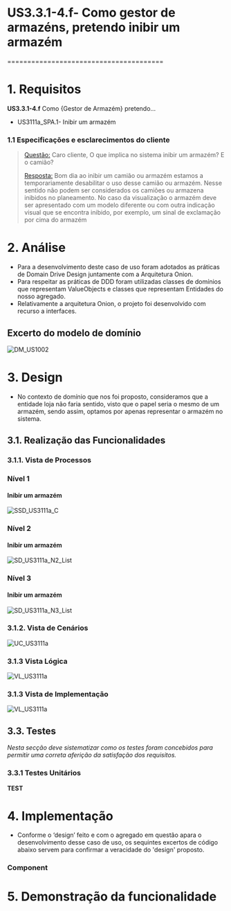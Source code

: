 # US3.3.1-4.f- Como gestor de armazéns, pretendo inibir um armazém
=======================================

# 1. Requisitos

**US3.3.1-4.f** Como {Gestor de Armazém} pretendo...

- US3111a_SPA.1- Inibir um armazém

### 1.1 Especificações e esclarecimentos do cliente

> [Questão:](https://moodle.isep.ipp.pt/mod/forum/discuss.php?d=19869)
>Caro cliente,
>O que implica no sistema inibir um armazém? E o camião?
> 
> [Resposta:](https://moodle.isep.ipp.pt/mod/forum/discuss.php?d=19869)
> Bom dia
>ao inibir um camião ou armazém estamos a temporariamente desabilitar o uso desse camião ou armazém. Nesse sentido não podem ser considerados os camiões ou armazena inibidos no planeamento.
>No caso da visualização o armazém deve ser apresentado com um modelo diferente ou com outra indicação visual que se encontra inibido, por exemplo, um sinal de exclamação por cima do armazém

# 2. Análise

- Para a desenvolvimento deste caso de uso foram adotados as práticas de Domain Drive Design juntamente com a Arquitetura Onion.
- Para respeitar as práticas de DDD foram utilizadas classes de domínios que representam ValueObjects e classes que representam Entidades do nosso agregado.
- Relativamente a arquitetura Onion, o projeto foi desenvolvido com recurso a interfaces.


## Excerto do modelo de domínio

![DM_US1002](resources/DM_US3111a.svg)

# 3. Design

- No contexto de domínio que nos foi proposto, consideramos que a entidade loja não faria sentido, visto que o papel seria o mesmo de um armazém, sendo assim, optamos por apenas representar o armazém no sistema.


## 3.1. Realização das Funcionalidades

### 3.1.1. Vista de Processos 

### Nível 1 
#### Inibir um armazém
![SSD_US3111a_C](resources/deleteWarehouseSSD_N1.svg)

### Nível 2
#### Inibir um armazém
![SD_US3111a_N2_List](resources/deleteWarehouseSD_N2.svg)

### Nível 3
#### Inibir um armazém 
![SD_US3111a_N3_List](resources/DeleteWarehouseSD_N3.svg)

### 3.1.2. Vista de Cenários
![UC_US3111a](resources/UC_US3314fa.svg)

### 3.1.3 Vista Lógica
![VL_US3111a](resources/Level3-LogicView-WM.svg)

### 3.1.3 Vista de Implementação
![VL_US3111a](resources/Level3-ImplementationView.svg)

## 3.3. Testes
*Nesta secção deve sistematizar como os testes foram concebidos para permitir uma correta aferição da satisfação dos requisitos.*

### 3.3.1 Testes Unitários

**TEST**

# 4. Implementação

- Conforme o ‘design’ feito e com o agregado em questão apara o desenvolvimento desse caso de uso, os sequintes excertos de código abaixo servem para confirmar a veracidade do 'design' proposto.

### Component 


# 5. Demonstração da funcionalidade 


